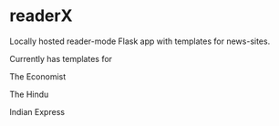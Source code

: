 # readerX
Locally hosted reader-mode Flask app with templates for news-sites.

Currently has templates for

The Economist

The Hindu

Indian Express

